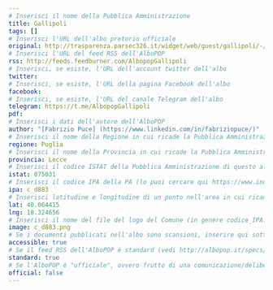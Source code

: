 ```yaml
---
# Inserisci il nome della Pubblica Amministrazione
title: Gallipoli
tags: []
# Inserisci l'URL dell'albo pretorio ufficiale
original: http://trasparenza.parsec326.it/widget/web/guest/gallipoli/-/pubblicazionionline_WAR_pubblicazionionlineportlet
# Inserisci l'URL del feed RSS dell'AlboPOP
rss: http://feeds.feedburner.com/AlbopopGallipoli
# Inserisci, se esiste, l'URL dell'account twitter dell'albo
twitter: 
# Inserisci, se esiste, l'URL della pagina Facebook dell'albo
facebook: 
# Inserisci, se esiste, l'URL del canale Telegram dell'albo
telegram: https://t.me/AlbopopGallipoli
pdf: 
# Inserisci i dati dell'autore dell'AlboPOP
author: "[Fabrizio Puce] (https://www.linkedin.com/in/fabriziopuce/)"
# Inserisci il nome della Regione in cui ricade la Pubblica Amministrazione
regione: Puglia
# Inserisci il nome della Provincia in cui ricade la Pubblica Amministrazione
provincia: Lecce
# Inserisci il codice ISTAT della Pubblica Amministrazione di questo albo
istat: 075031
# Inserisci il codice IPA della PA (lo puoi cercare qui https://www.indicepa.gov.it/documentale/index.php)
ipa: c_d883
# Inserisci latitudine e longitudine di un punto nell'area in cui ricade la PA
lat: 40.064415
lng: 18.324656
# Inserisci il nome del file del logo del Comune (in genere codice_IPA.png)
image: c_d883.png
# Se i documenti pubblicati nell'albo sono scansioni, inserire qui sotto "false" (senza virgolette)
accessible: true
# Se il feed RSS dell'AlboPOP è standard (vedi http://albopop.it/specs/), inserire qui sotto "true" (senza virgolette)
standard: true
# Se l'AlboPOP è "ufficiale", ovvero frutto di una comunicazione/delibera della PA, inserire qui sotto "true" (senza virgolette)
official: false
---
```


